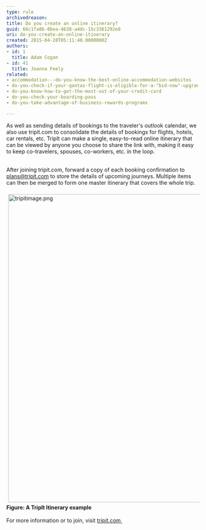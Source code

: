```yaml
---
type: rule
archivedreason: 
title: Do you create an online itinerary?
guid: 66c1fa86-8bea-4638-a4dc-15c3361292e8
uri: do-you-create-an-online-itinerary
created: 2015-04-28T05:11:40.0000000Z
authors:
- id: 1
  title: Adam Cogan
- id: 41
  title: Joanna Feely
related:
- accommodation---do-you-know-the-best-online-accommodation-websites
- do-you-check-if-your-qantas-flight-is-eligible-for-a-"bid-now"-upgrade
- do-you-know-how-to-get-the-most-out-of-your-credit-card
- do-you-check-your-boarding-pass
- do-you-take-advantage-of-business-rewards-programs

---
```



As well as sending details of bookings to the traveler's​​​ outlook calendar, we also use tripit.com to consolidate the details of bookings for flights, hotels, car rentals, etc. TripIt can make a single, easy-to-read online itinerary that can be viewed by anyone you choose to share the link with, making it easy to keep co-travelers, spouses, co-workers, etc. in the loop.<div><br>After joining tripit.com, forward a copy of each booking confirmation to plans@tripit.com to store the details of upcoming journeys. Multiple items can then be merged to form one master itinerary that covers the whole trip.</div><div><br></div><div><img src="/PublishingImages/tripitimage.png" alt="tripitimage.png" style="margin&#58;5px;width&#58;808px;" /><br></div><div><strong>Figure&#58; A TripIt Itinerary example</strong></div><div><br>For more information or to join, visit&#160;<a href="https&#58;//www.tripit.com/">tripit.com&#160;​​</a><br></div>
<br><excerpt class='endintro'></excerpt><br>




